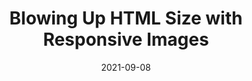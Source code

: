 ---
date: 2021-09-08
publisher: debugbear
tags:
  - html
  - images
  - performance
  - responsive-design
target_url: https://www.debugbear.com/blog/srcset-page-html-size
title: Blowing Up HTML Size with Responsive Images
---